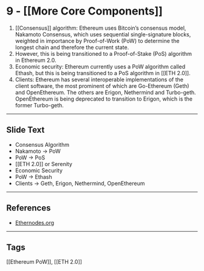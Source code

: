 # 9 - [[More Core Components]]

1.  [[Consensus]] algorithm: Ethereum uses Bitcoin’s consensus model, Nakamoto Consensus, which uses sequential single-signature blocks, weighted in importance by Proof-of-Work (PoW) to determine the longest chain and therefore the current state. 
2.  However, this is being transitioned to a Proof-of-Stake (PoS) algorithm in Ethereum 2.0.
3.  Economic security: Ethereum currently uses a PoW algorithm called Ethash, but this is being transitioned to a PoS algorithm in [[ETH 2.0]].
4.  Clients: Ethereum has several interoperable implementations of the client software, the most prominent of which are Go-Ethereum (Geth) and OpenEthereum. The others are Erigon, Nethermind and Turbo-geth. OpenEthereum is being deprecated to transition to Erigon, which is the former Turbo-geth. 

___
## Slide Text
- Consensus Algorithm
- Nakamoto -> PoW
- PoW -> PoS
- [[ETH 2.0]] or Serenity
- Economic Security
- PoW -> Ethash
- Clients -> Geth, Erigon, Nethermind, OpenEthereum

___
## References
- [Ethernodes.org](https://www.ethernodes.org/)
___
## Tags
[[Ethereum PoW]], [[ETH 2.0]]
